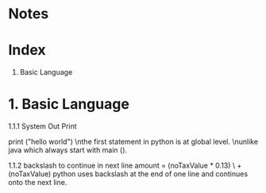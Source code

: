 
# Notes

# Index

1. Basic Language

# 1. Basic Language 

1.1.1 System Out Print

print ("hello world")
	\nthe first statement in python is at global level. 
	\nunlike java which always start with main ().

1.1.2 backslash to continue in next line
amount = (noTaxValue * 0.13) \ 
			+ (noTaxValue)
	python uses backslash at the end of one line and continues onto the next line.
